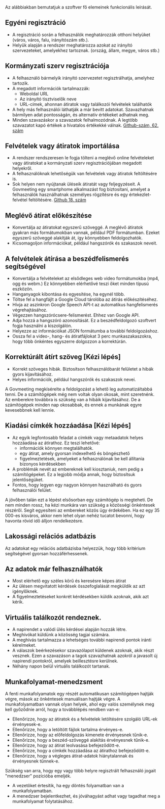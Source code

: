 <!-- Do not edit this file. It was translated by Google. -->

<p> Az alábbiakban bemutatjuk a szoftver fő elemeinek funkcionális leírását. </p>
<h2> Egyéni regisztráció </h2>
<ul>
<li> A regisztráció során a felhasználók meghatározzák otthoni helyüket (város, város, falu, irányítószám stb.). </li>
<li> Helyük alapján a rendszer meghatározza azokat az irányító szervezeteket, amelyekhez tartoznak. (ország, állam, megye, város stb.) </li>
</ul><h2> Kormányzati szerv regisztrációja </h2>
<ul>
<li> A felhasználó bármelyik irányító szervezetet regisztrálhatja, amelyhez tartozik. </li>
<li> A megadott információk tartalmazzák: 
<ul>
<li> Weboldal URL </li>
<li> Az irányító tisztviselők neve </li>
<li> URL-címek, ahonnan átiratok vagy találkozói felvételek találhatók </li>
</ul></li>
<li> A hely más felhasználói láthatják a már bevitt adatokat. Szavazhatnak bármilyen adat pontosságán, és alternatív értékeket adhatnak meg. </li>
<li> Minden szavazáskor a szavazatok felhalmozódnak. A legtöbb szavazatot kapó értékek a hivatalos értékekké válnak. <a href="https://github.com/govmeeting/govmeeting/issues/62">Github-szám, 62. szám</a> </li>
</ul><h2> Felvételek vagy átiratok importálása </h2>
<ul>
<li> A rendszer rendszeresen le fogja tölteni a meglévő online felvételeket vagy átiratokat a kormányzati szerv regisztrációjában megadott helyekről. </li>
<li> A felhasználóknak lehetőségük van felvételek vagy átiratok feltöltésére is. </li>
<li> Sok helyen nem nyújtanak üléseik átiratát vagy feljegyzéseit. A Govmeeting egy smartphome alkalmazást fog biztosítani, amelyet a felhasználók használhatnak személyes rögzítésre és egy értekezlet-felvétel feltöltésére. <a href="https://github.com/govmeeting/govmeeting/issues/18">Github 18. szám</a> </li>
</ul><h2> Meglévő átirat előkészítése </h2>
<ul>
<li> Konvertálja az átiratokat egyszerű szöveggé. A meglévő átiratok gyakran más formátumokban vannak, például PDF formátumban. Ezeket egyszerű szöveggé alakítják át, így könnyebben feldolgozhatók. </li>
<li> Kicsomagoljon információkat, például hangszórók és szakaszok neveit. </li>
</ul><h2> A felvételek átírása a beszédfelismerés segítségével </h2>
<ul>
<li> Konvertálja a felvételeket az elsődleges web video formátumokba (mp4, ogg és webm.) Ez könnyebben elérhetővé teszi őket minden típusú eszközön. </li>
<li> Hanganyagok kibontása és egyesítése, ha egynél több. </li>
<li> Töltse fel a hangfájlt a Google Cloud tárolóba az átírás előkészítéséhez. </li>
<li> Hívja az aszinkron Google Speech API-t az automatikus hangfelismerés végrehajtásához. </li>
<li> Végezzen hangszórócsere-felismerést. Ehhez van Google API. </li>
<li> Adja hozzá a hangszóró azonosítását. Ez a beszédfeldolgozó szoftvert fogja használni a kiszolgálón. </li>
<li> Helyezze az információkat JSON formátumba a további feldolgozáshoz. </li>
<li> Ossza fel a video-, hang- és átiratfájlokat 3 perc munkaszakaszokra, hogy több önkéntes egyszerre dolgozzon a korrektúrán. </li>
</ul><h2> Korrektúrált átírt szöveg [Kézi lépés] </h2>
<ul>
<li> Korrekt szöveges hibák. Biztosítson felhasználóbarát felületet a hibák gyors kijavításához. </li>
<li> Helyes információk, például hangszórók és szakaszok nevei. </li>
</ul>
<p> A Govmeeting megkísérelte a feldolgozást a lehető leg automatizáltabbá tenni. De a számítógépek még nem voltak olyan okosak, mint szeretnénk. Az emberekre továbbra is szükség van a hibáik kijavításához. De a számítógépek minden nap okosabbak, és ennek a munkának egyre kevesebbnek kell lennie. </p>
<h2> Kiadási címkék hozzáadása [Kézi lépés] </h2>
<ul>
<li> Az egyik legfontosabb feladat a címkék vagy metaadatok helyes hozzáadása az átirathoz. Ez teszi lehetővé: 
<ul>
<li> információk könnyen megtalálhatók. </li>
<li> egy átirat, amely gyorsan indexelhető és böngészhető </li>
<li> figyelmeztetések, amelyeket a felhasználónak be kell állítania bizonyos kérdésekben </li>
</ul></li>
<li> A problémák nevét az embereknek kell kiosztaniuk, nem pedig a számítógépeket. Ez a legjobb módja annak, hogy biztosítsuk jelentőségüket. </li>
<li> Fontos, hogy legyen egy nagyon könnyen használható és gyors felhasználói felület. </li>
</ul>
<p> A jövőben talán ezt a lépést elsősorban egy számítógép is megteheti. De nem minden rossz, ha kézi munkára van szükség a közösségi önkéntesek részéről. Segít egyesíteni az embereket közös ügy érdekében. Ha ez egy 35 000-es kisváros, akkor nem lehet olyan nehéz tucatot bevonni, hogy havonta rövid idő álljon rendelkezésre. </p>
<h2> Lakossági relációs adatbázis </h2>
<p> Az adatokat egy relációs adatbázisba helyezzük, hogy több kritérium segítségével gyorsan hozzáférhessenek. </p>
<h2> Az adatok már felhasználhatók </h2>
<ul>
<li> Most elérhető egy széles körű és keresésre képes átirat </li>
<li> Az ülésen megvitatott kérdések összefoglalását megküldik az azt igénylőknek. </li>
<li> A figyelmeztetéseket konkrét kérdésekben küldik azoknak, akik azt kérik. </li>
</ul><h2> Virtuális találkozót rendeznek. </h2>
<ul>
<li> A napirendet a valódi ülés kérdései alapján hozzák létre. </li>
<li> Meghívókat küldünk a közösség tagjai számára. </li>
<li> A meghívás tartalmazza a lehetséges további napirendi pontok iránti kérelmeket. </li>
<li> A válaszok beérkezésekor szavazólapot küldenek azoknak, akik részt vesznek. Ezen a szavazáson a tagok szavazhatnak azokról a javasolt új napirendi pontokról, amelyek beillesztésre kerülnek. </li>
<li> Néhány napon belül virtuális találkozót tartanak. </li>
</ul><h2> Munkafolyamat-menedzsment </h2>
<p> A fenti munkafolyamatok egy részét automatikusan számítógépen hajtják végre, mások az önkéntesek manuálisan hajtják végre. A munkafolyamatban vannak olyan helyek, ahol egy valós személynek meg kell győződnie arról, hogy a továbblépés rendben van-e: </p>

<ul>
<li> Ellenőrizze, hogy az átiratok és a felvételek letöltésére szolgáló URL-ek érvényesek-e. </li>
<li> Ellenőrizze, hogy a letöltött fájlok tartalma érvényes-e. </li>
<li> Ellenőrizze, hogy az előfeldolgozás kimenete érvényesnek tűnik-e. </li>
<li> Ellenőrizze, hogy a beszéd-szöveggé alakítás érvényesnek tűnik-e. </li>
<li> Ellenőrizze, hogy az átirat leolvasása befejeződött-e. </li>
<li> Ellenőrizze, hogy a címkék hozzáadása az átirathoz befejeződött-e. </li>
<li> Ellenőrizze, hogy a végleges átirat-adatok hiánytalannak és érvényesnek tűnnek-e. </li>
</ul>
<p> Szükség van arra, hogy egy vagy több helyre regisztrált felhasználó jogait "menedzser" pozícióba emeljék. </p>

<ul>
<li> A vezetõket értesítik, ha egy döntés folyamatban van a munkafolyamatban. </li>
<li> A menedzser bejelentkezhet, és jóváhagyást adhat vagy tagadhat meg a munkafolyamat folytatásához. </li>
</ul>
